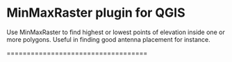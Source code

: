 MinMaxRaster plugin for QGIS
===================================

Use MinMaxRaster to find highest or lowest points of elevation inside one or more polygons.
Useful in finding good antenna placement for instance.

===================================